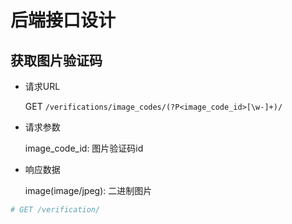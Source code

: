# 后端接口设计

## 获取图片验证码

- 请求URL

    GET `/verifications/image_codes/(?P<image_code_id>[\w-]+)/`
    
- 请求参数

    image_code_id: 图片验证码id
    
- 响应数据

    image(image/jpeg): 二进制图片

```python
# GET /verification/
```